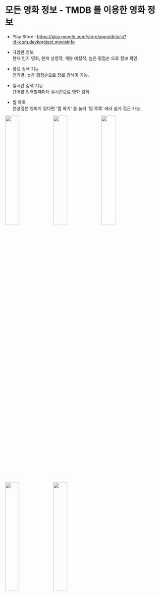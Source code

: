 # 모든 영화 정보 - TMDB 를 이용한 영화 정보

* Play Store : https://play.google.com/store/apps/details?id=com.devkproject.movieinfo   
      
* 다양한 정보   
현재 인기 영화, 현재 상영작, 개봉 예정작, 높은 평점순 으로 정보 확인.   

* 장르 검색 기능   
인기별, 높은 평점순으로 장르 검색이 가능.   

* 실시간 검색 기능   
단어를 입력할때마다 실시간으로 영화 검색.   

* 찜 목록   
인상깊은 영화가 있다면 '찜 하기' 를 눌러 '찜 목록' 에서 쉽게 접근 가능.   

<img src="https://user-images.githubusercontent.com/48673676/80583329-05a37480-8a4b-11ea-9666-bdd982a9e5fe.png" width="30%"> <img src="https://user-images.githubusercontent.com/48673676/80692217-40b9ac80-8b0c-11ea-85c2-adfc3e030b9e.png" width="30%">
<img src="https://user-images.githubusercontent.com/48673676/80583264-f6242b80-8a4a-11ea-9604-abb8d2d0cfce.png" width="30%">
   
<img src="https://user-images.githubusercontent.com/48673676/80583364-1227cd00-8a4b-11ea-98f9-68bb243c914b.png" width="30%"> <img src="https://user-images.githubusercontent.com/48673676/80583388-19e77180-8a4b-11ea-9953-55ff09f77f65.png" width="30%">


